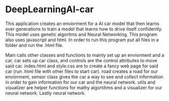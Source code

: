 # DeepLearningAI-car

This application creates an enviorment for a AI car model that then learns over generations to train a model that learns how to drive itself confidently. This model uses genetic algoritms and
Neural Networking. This program also uses javascript and html. In order to run this program put all files in a folder and run the .html file.

Main calls other classes and functions to mainly set up an enviorment and a car, car sets up car class, and controls are the control attributes to move said car.
index.html and style.css are to create a fancy web page for said car (run .html file with other files to start car). road creates a road for our enviorment, sensor class gives the car a way to see and collect
information in order to gain information for our car and the neural network. utils and visualizer are helper functions for mathy algortihms and a visualizer for our neural network. Lastly neural network. 
